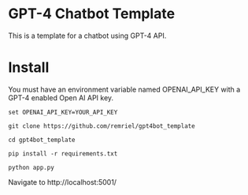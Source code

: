 # GPT-4 Chatbot Template

This is a template for a chatbot using GPT-4 API.

# Install

You must have an environment variable named OPENAI_API_KEY with a GPT-4 enabled Open AI API key.
    
    set OPENAI_API_KEY=YOUR_API_KEY
    
    git clone https://github.com/remriel/gpt4bot_template

    cd gpt4bot_template

    pip install -r requirements.txt

    python app.py
Navigate to http://localhost:5001/
